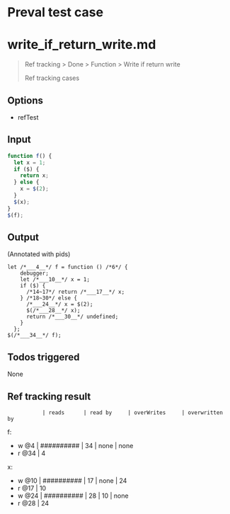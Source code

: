 # Preval test case

# write_if_return_write.md

> Ref tracking > Done > Function > Write if return write
>
> Ref tracking cases

## Options

- refTest

## Input

`````js filename=intro
function f() {
  let x = 1;
  if ($) {
    return x;
  } else {
    x = $(2);
  }
  $(x);
}
$(f);
`````


## Output

(Annotated with pids)

`````filename=intro
let /*___4__*/ f = function () /*6*/ {
    debugger;
    let /*___10__*/ x = 1;
    if ($) {
      /*14~17*/ return /*___17__*/ x;
    } /*18~30*/ else {
      /*___24__*/ x = $(2);
      $(/*___28__*/ x);
      return /*___30__*/ undefined;
    }
  };
$(/*___34__*/ f);
`````


## Todos triggered


None


## Ref tracking result


               | reads      | read by     | overWrites     | overwritten by
f:
  - w @4       | ########## | 34          | none           | none
  - r @34      | 4

x:
  - w @10      | ########## | 17          | none           | 24
  - r @17      | 10
  - w @24      | ########## | 28          | 10             | none
  - r @28      | 24
